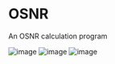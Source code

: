 # OSNR
An OSNR calculation program

![image](https://github.com/mostend/OSNR/assets/11625729/1b34f5e6-673d-48c7-b260-b6b562acef50)
![image](https://github.com/mostend/OSNR/assets/11625729/836b051e-050f-4845-bfba-cb5b8a8b0b9e)
![image](https://github.com/mostend/OSNR/assets/11625729/27a592bc-b20d-4f38-8c45-b07644a2953d)

